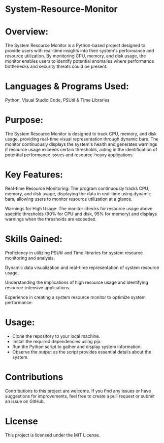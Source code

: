 # System-Resource-Monitor
# Overview:
The System Resource Monitor is a Python-based project designed to provide users with real-time insights into their system's performance and resource utilization. By monitoring CPU, memory, and disk usage, the monitor enables users to identify potential anomalies where performance bottlenecks and security threats could be present. 

# Languages & Programs Used: 
Python, Visual Studio Code, PSUtil & Time Libraries

# Purpose: 
The System Resource Monitor is designed to track CPU, memory, and disk usage, providing real-time visual representation through dynamic bars. The monitor continuously displays the system's health and generates warnings if resource usage exceeds certain thresholds, aiding in the identification of potential performance issues and resource-heavy applications.

# Key Features:
Real-time Resource Monitoring: The program continuously tracks CPU, memory, and disk usage, displaying the data in real-time using dynamic bars, allowing users to monitor resource utilization at a glance.

Warnings for High Usage: The monitor checks for resource usage above specific thresholds (90% for CPU and disk, 95% for memory) and displays warnings when the thresholds are exceeded.

# Skills Gained:

Proficiency in utilizing PSUtil and Time libraries for system resource monitoring and analysis.

Dynamic data visualization and real-time representation of system resource usage.

Understanding the implications of high resource usage and identifying resource-intensive applications.

Experience in creating a system resource monitor to optimize system performance.

# Usage:
*  Clone the repository to your local machine.
*  Install the required dependencies using pip.
*  Run the Python script to gather and display system information.
*  Observe the output as the script provides essential details about the system.

# Contributions
Contributions to this project are welcome. If you find any issues or have suggestions for improvements, feel free to create a pull request or submit an issue on GitHub.

# License
This project is licensed under the MIT License.
